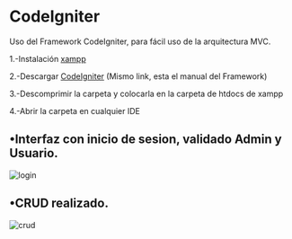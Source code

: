 # CodeIgniter
Uso del Framework CodeIgniter, para fácil uso de la arquitectura MVC.

1.-Instalación [ xampp](https://www.apachefriends.org/es/index.html)

2.-Descargar [ CodeIgniter](https://codeigniter.com/) (Mismo link, esta el manual del Framework)

3.-Descomprimir la carpeta y colocarla en la carpeta de htdocs de xampp

4.-Abrir la carpeta en cualquier IDE

## •Interfaz con inicio de sesion, validado Admin y Usuario.
![login](https://user-images.githubusercontent.com/39284176/50015113-5f58eb00-ff8b-11e8-83ad-d3fed4d02667.PNG)

## •CRUD realizado.
![crud](https://user-images.githubusercontent.com/39284176/51764897-ed041c00-209b-11e9-8c05-89c738563d66.PNG)


